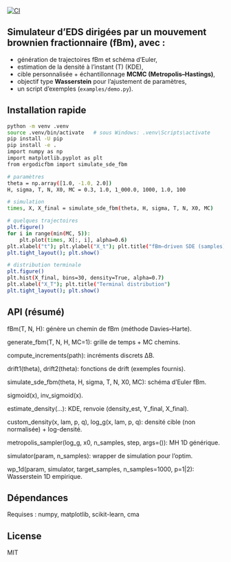 [![CI](https://github.com/ElMehdiHaress/ergodicfBm/actions/workflows/ci.yml/badge.svg)](https://github.com/ElMehdiHaress/ergodicfBm/actions/workflows/ci.yml)

## Simulateur d’EDS dirigées par un **mouvement brownien fractionnaire (fBm)**, avec :
- génération de trajectoires fBm et schéma d’Euler,
- estimation de la densité à l’instant \(T\) (KDE),
- cible personnalisée + échantillonnage **MCMC (Metropolis–Hastings)**,
- objectif type **Wasserstein** pour l’ajustement de paramètres,
- un script d’exemples (`examples/demo.py`).

## Installation rapide

```bash
python -m venv .venv
source .venv/bin/activate   # sous Windows: .venv\Scripts\activate
pip install -U pip
pip install -e .
import numpy as np
import matplotlib.pyplot as plt
from ergodicfbm import simulate_sde_fbm

# paramètres
theta = np.array([1.0, -1.0, 2.0])
H, sigma, T, N, X0, MC = 0.3, 1.0, 1_000.0, 1000, 1.0, 100

# simulation
times, X, X_final = simulate_sde_fbm(theta, H, sigma, T, N, X0, MC)

# quelques trajectoires
plt.figure()
for i in range(min(MC, 5)):
    plt.plot(times, X[:, i], alpha=0.6)
plt.xlabel("t"); plt.ylabel("X_t"); plt.title("fBm–driven SDE (samples)")
plt.tight_layout(); plt.show()

# distribution terminale
plt.figure()
plt.hist(X_final, bins=30, density=True, alpha=0.7)
plt.xlabel("X_T"); plt.title("Terminal distribution")
plt.tight_layout(); plt.show()
```

## API (résumé)
fBm(T, N, H): génère un chemin de fBm (méthode Davies–Harte).

generate_fbm(T, N, H, MC=1): grille de temps + MC chemins.

compute_increments(path): incréments discrets ΔB.

drift1(theta), drift2(theta): fonctions de drift (exemples fournis).

simulate_sde_fbm(theta, H, sigma, T, N, X0, MC): schéma d’Euler fBm.

sigmoid(x), inv_sigmoid(x).

estimate_density(...): KDE, renvoie (density_est, Y_final, X_final).

custom_density(x, lam, p, q), log_g(x, lam, p, q): densité cible (non normalisée) + log-densité.

metropolis_sampler(log_g, x0, n_samples, step, args=()): MH 1D générique.

simulator(param, n_samples): wrapper de simulation pour l’optim.

wp_1d(param, simulator, target_samples, n_samples=1000, p=1|2): Wasserstein 1D empirique.

## Dépendances
Requises : numpy, matplotlib, scikit-learn, cma

## License
MIT
